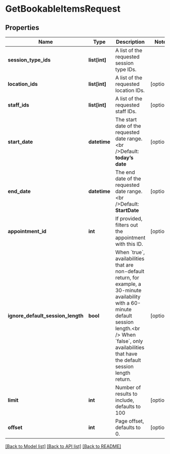 # GetBookableItemsRequest

## Properties
Name | Type | Description | Notes
------------ | ------------- | ------------- | -------------
**session_type_ids** | **list[int]** | A list of the requested session type IDs. | 
**location_ids** | **list[int]** | A list of the requested location IDs. | [optional] 
**staff_ids** | **list[int]** | A list of the requested staff IDs. | [optional] 
**start_date** | **datetime** | The start date of the requested date range.   &lt;br /&gt;Default: **today’s date** | [optional] 
**end_date** | **datetime** | The end date of the requested date range.   &lt;br /&gt;Default: **StartDate** | [optional] 
**appointment_id** | **int** | If provided, filters out the appointment with this ID. | [optional] 
**ignore_default_session_length** | **bool** | When &#x60;true&#x60;, availabilities that are non-default return, for example, a 30-minute availability with a 60-minute default session length.&lt;br /&gt;  When &#x60;false&#x60;, only availabilities that have the default session length return. | [optional] 
**limit** | **int** | Number of results to include, defaults to 100 | [optional] 
**offset** | **int** | Page offset, defaults to 0. | [optional] 

[[Back to Model list]](../README.md#documentation-for-models) [[Back to API list]](../README.md#documentation-for-api-endpoints) [[Back to README]](../README.md)


